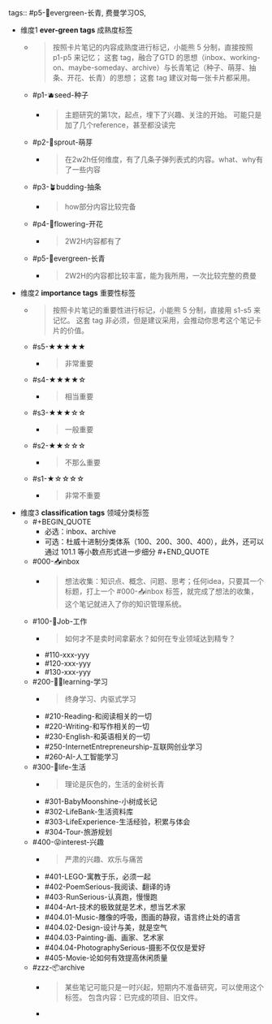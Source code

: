 tags:: #p5-🌲evergreen-长青, 费曼学习OS,

- 维度1 **ever-green tags** 成熟度标签
	- > 按照卡片笔记的内容成熟度进行标记，小能熊 5 分制，直接按照 p1-p5 来记忆；
	  这套 tag，融合了GTD 的思想（inbox、working-on、maybe-someday、archive）与长青笔记（种子、萌芽、抽条、开花、长青）的思想；
	  这套 tag 建议对每一张卡片都采用。
	- #p1-🫐seed-种子
		- > 主题研究的第1次，起点，埋下了兴趣、关注的开始。
		  可能只是加了几个reference，甚至都没读完
	- #p2-🌱sprout-萌芽
		- > 在2w2h任何维度，有了几条子弹列表式的内容。what、why有了一些内容
	- #p3-🪴budding-抽条
		- > how部分内容比较完备
	- #p4-🌸flowering-开花
		- > 2W2H内容都有了
	- #p5-🌲evergreen-长青
		- > 2W2H的内容都比较丰富，能为我所用，一次比较完整的费曼
- 维度2 **importance tags** 重要性标签
	- > 按照卡片笔记的重要性进行标记，小能熊 5 分制，直接用 s1-s5 来记忆。
	  这套 tag 非必须，但是建议采用，会推动你思考这个笔记卡片的价值。
	- #s5-★★★★★
		- > 非常重要
	- #s4-★★★★☆
		- > 相当重要
	- #s3-★★★☆☆
		- > 一般重要
	- #s2-★★☆☆☆
		- > 不那么重要
	- #s1-★☆☆☆☆
		- > 非常不重要
- 维度3 **classification tags** 领域分类标签
	- #+BEGIN_QUOTE
	  - 必选：inbox、archive
	  - 可选：杜威十进制分类体系（100、200、300、400），此外，还可以通过 101.1 等小数点形式进一步细分
	  #+END_QUOTE
	- #000-📥inbox
		- > 想法收集：知识点、概念、问题、思考；任何idea，只要其一个标题，打上一个 #000-📥inbox 标签，就完成了想法的收集，这个笔记就进入了你的知识管理系统。
	- #100-👷Job-工作
		- > 如何才不是卖时间拿薪水？如何在专业领域达到精专？
		- #110-xxx-yyy
		- #120-xxx-yyy
		- #130-xxx-yyy
	- #200-🧑‍🎓learning-学习
		- > 终身学习、内驱式学习
		- #210-Reading-和阅读相关的一切
		- #220-Writing-和写作相关的一切
		- #230-English-和英语相关的一切
		- #250-InternetEntrepreneurship-互联网创业学习
		- #260-AI-人工智能学习
	- #300-🌈life-生活
		- > 理论是灰色的，生活的金树长青
		- #301-BabyMoonshine-小树成长记
		- #302-LifeBank-生活资料库
		- #303-LifeExperience-生活经验，积累与体会
		- #304-Tour-旅游规划
	- #400-😝interest-兴趣
		- > 严肃的兴趣、欢乐与痛苦
		- #401-LEGO-寓教于乐，必须一起
		- #402-PoemSerious-我阅读、翻译的诗
		- #403-RunSerious-认真跑，慢慢跑
		- #404-Art-技术的极致就是艺术，想当艺术家
		- #404.01-Music-雕像的呼吸，图画的静寂，语言终止处的语言
		- #404.02-Design-设计与美，就是空气
		- #404.03-Painting-画、画家、艺术家
		- #404.04-PhotographySerious-摄影不仅仅是爱好
		- #405-Movie-论如何有效提高休闲质量
	- #zzz-📦archive
		- > 某些笔记可能只是一时兴起，短期内不准备研究，可以使用这个标签。
		  包含内容：已完成的项目、旧文件。
		-
